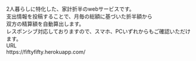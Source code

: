 <div>2人暮らしに特化した、家計折半のwebサービスです。</div>
<div>支出情報を投稿することで、月毎の総額に基づいた折半額から</div>
<div>双方の精算額を自動算出します。</div>
<div>レスポンシブ対応しておりますので、スマホ、PCいずれからもご確認いただけます。</div>

<div>URL</div>
<div>https://fiftyfifty.herokuapp.com/</div>
